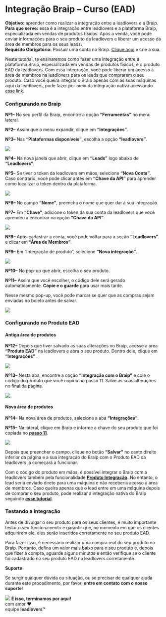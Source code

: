 # Integração Braip – Curso (EAD)

**Objetivo:** aprender como realizar a integração entre a leadlovers e a Braip.\
**Para que serve:** essa é a integração entre leadlovers e a plataforma Braip, especializada em vendas de produtos físicos. Após a venda, você pode enviar informações para o seu produto da leadlovers e liberar um acesso da área de membros para os seus leads.\
**Requisito Obrigatório:** Possuir uma conta no Braip. [Clique aqui](https://braip.com/) e crie a sua.

Neste tutorial, te ensinaremos como fazer uma integração entre a plataforma Braip, especializada em vendas de produtos físicos, e o produto EAD da leadlovers. Com essa integração, você pode liberar um acesso à área de membros na leadlovers para os leads que comprarem o seu produto. Caso você queira integrar o Braip apenas com as suas máquinas aqui da leadlovers, pode fazer por meio da integração nativa acessando [esse link](https://suporte.love/integracao-braip/).

### **Configurando no Braip** <a href="#braip" id="braip"></a>

**Nº1–** No seu perfil da Braip, encontre a opção **“Ferramentas”** no menu lateral.

**Nº2–** Assim que o menu expandir, clique em **“Integrações”**.

**Nº3–** Nas **“Plataformas disponíveis”**, escolha a opção **“leadlovers”**.

[![](https://legado.leadlovers.site/wp-content/uploads/2020/07/Tutorial\_Produto\_EAD\_Braip\_-\_1.png)](https://legado.leadlovers.site/wp-content/uploads/2020/07/Tutorial\_Produto\_EAD\_Braip\_-\_1.png)

**Nº4–** Na nova janela que abrir, clique em **“Leads”** logo abaixo de **“Leadlovers”**.

**Nº5–** Se tiver o token da leadlovers em mãos, selecione **“Nova Conta”**. Caso contrário, você pode clicar antes em **“Chave da API”** para aprender como localizar o token dentro da plataforma.

[![](https://legado.leadlovers.site/wp-content/uploads/2020/07/Tutorial\_Produto\_EAD\_Braip\_-\_2.png)](https://legado.leadlovers.site/wp-content/uploads/2020/07/Tutorial\_Produto\_EAD\_Braip\_-\_2.png)

**Nº6–** No campo **“Nome”**, preencha o nome que quer dar à sua integração.

**Nº7–** Em **“Chave”**, adicione o token da sua conta da leadlovers que você aprendeu a encontrar na opção **“Chave da API”**.

[![](https://legado.leadlovers.site/wp-content/uploads/2020/07/Tutorial\_Produto\_EAD\_Braip\_-\_3.png)](https://legado.leadlovers.site/wp-content/uploads/2020/07/Tutorial\_Produto\_EAD\_Braip\_-\_3.png)

**Nº8–** Após cadastrar a conta, você pode voltar para a seção **“Leadlovers”** e clicar em **“Área de Membros”**.

**Nº9–** Em “Integração de produto”, selecione **“Nova integração”**.

[![](https://legado.leadlovers.site/wp-content/uploads/2020/07/Tutorial\_Produto\_EAD\_Braip\_-\_4.png)](https://legado.leadlovers.site/wp-content/uploads/2020/07/Tutorial\_Produto\_EAD\_Braip\_-\_4.png)

**Nº10–** No pop-up que abrir, escolha o seu produto.

**Nº11–** Assim que você escolher, o código dele será gerado automaticamente. **Copie e o guarde** para usar mais tarde.

Nesse mesmo pop-up, você pode marcar se quer que as compras sejam enviadas no boleto antes de salvar.

[![](https://legado.leadlovers.site/wp-content/uploads/2020/07/Tutorial\_Produto\_EAD\_Braip\_-\_5.png)](https://legado.leadlovers.site/wp-content/uploads/2020/07/Tutorial\_Produto\_EAD\_Braip\_-\_5.png)

### **Configurando no Produto EAD** <a href="#produto-ead" id="produto-ead"></a>

#### **Antiga área de produtos** <a href="#antiga-area" id="antiga-area"></a>

**Nº12–** Depois que tiver salvado as suas alterações no Braip, acesse a área **“Produto EAD”** na leadlovers e abra o seu produto. Dentro dele, clique em **“Integrações”** .

[![](https://legado.leadlovers.site/wp-content/uploads/2020/07/Tutorial\_Produto\_EAD\_Braip\_-\_6.png)](https://legado.leadlovers.site/wp-content/uploads/2020/07/Tutorial\_Produto\_EAD\_Braip\_-\_6.png)

**Nº13–** Nesta aba, encontre a opção **“Integração com o Braip”** e cole o código do produto que você copiou no passo 11. Salve as suas alterações no final da página.

[![](https://legado.leadlovers.site/wp-content/uploads/2020/07/Tutorial\_Produto\_EAD\_Braip\_-\_7.png)](https://legado.leadlovers.site/wp-content/uploads/2020/07/Tutorial\_Produto\_EAD\_Braip\_-\_7.png)

#### **Nova área de produtos** <a href="#nova-area" id="nova-area"></a>

**Nº14–** Na nova área de produtos, selecione a aba **“Integrações”**.

**Nº15–** Na lateral, clique em Braip e informe a chave do seu produto que foi copiada no [**passo 11**](broken-reference).

[![](https://legado.leadlovers.site/wp-content/uploads/2020/07/Tutorial\_Produto\_EAD\_Braip\_-\_8.png)](https://legado.leadlovers.site/wp-content/uploads/2020/07/Tutorial\_Produto\_EAD\_Braip\_-\_8.png)

Depois que preencher o campo, clique no botão **“Salvar”** no canto direito inferior da página e a sua integração do Braip com o Produto EAD da leadlovers já começará a funcionar.

Com o código do produto em mãos, é possível integrar o Braip com a leadlovers também pela funcionalidade [**Produto Integração**](https://suporte.love/produto-integracao-com-produtos-externos-versao-4-0/)**.** No entanto, o lead seria enviado direto para uma máquina e não receberia acesso à área de membros. Caso queira apenas que o lead entre em uma máquina depois de comprar o seu produto, pode realizar a integração nativa do Braip seguindo [**esse tutorial**](https://suporte.love/integracao-braip/).

### Testando a integração <a href="#testando-integracao" id="testando-integracao"></a>

Antes de divulgar o seu produto para os seus clientes, é muito importante testar o seu funcionamento e garantir que, no momento em que os clientes adquirirem ele, eles serão inseridos corretamente no seu produto EAD.&#x20;

Para fazer isso, é necessário realizar uma compra real do seu produto no Braip. Portanto, defina um valor mais baixo para o seu produto e, depois que fizer a compra, aguarde alguns minutos e então verifique se o cliente foi cadastrado no seu produto EAD na leadlovers corretamente.&#x20;

**Suporte**

Se surgir qualquer dúvida ou situação, ou se precisar de qualquer ajuda durante este procedimento, por favor, **entre em contato com o nosso suporte**!

![](https://legado.leadlovers.site/wp-content/uploads/2020/09/1f3c1.svg) **É isso, terminamos por aqui!**\
com amor ❤\
equipe **leadlovers™**
